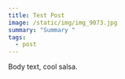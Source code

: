 ```yaml
---
title: Test Post
image: /static/img/img_9073.jpg
summary: "Summary "
tags:
  - post
---
```

Body text, cool salsa.